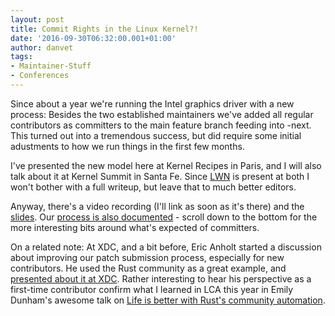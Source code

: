```yaml
---
layout: post
title: Commit Rights in the Linux Kernel?!
date: '2016-09-30T06:32:00.001+01:00'
author: danvet
tags: 
- Maintainer-Stuff
- Conferences
---
```


Since about a year we're running the Intel graphics driver with a new process:
Besides the two established maintainers we've added all regular contributors as
committers to the main feature branch feeding into -next. This turned out into a
tremendous success, but did require some initial adustments to how we run things
in the first few months.

I've presented the new model here at Kernel Recipes in Paris, and I will also
talk about it at Kernel Summit in Santa Fe. Since [LWN](https://lwn.net/) is
present at both I won't bother with a full writeup, but leave that to much
better editors.

Anyway, there's a video recording (I'll link as soon as it's there) and the
[slides](/slides/kernel-recipes-2016-maintainer.odp). Our [process is also
documented](https://01.org/linuxgraphics/gfx-docs/maintainer-tools/drm-intel.html) -
scroll down to the bottom for the more interesting bits around what's
expected of committers.

On a related note: At XDC, and a bit before, Eric Anholt started a discussion
about improving our patch submission process, especially for new contributors.
He used the Rust community as a great example, and [presented about it at
XDC](https://youtu.be/KIHrjgZJHZA?t=18480). Rather interesting to hear
his perspective as a first-time contributor confirm what I learned in LCA this
year in Emily Dunham's awesome talk on [Life is better with Rust's community
automation](https://www.youtube.com/watch?v=dIageYT0Vgg).
